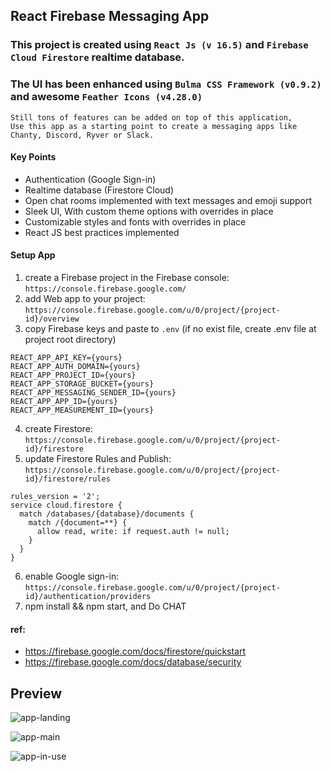 ## React Firebase Messaging App

### This project is created using `React Js (v 16.5)` and `Firebase Cloud Firestore` realtime database.

### The UI has been enhanced using `Bulma CSS Framework (v0.9.2)` and awesome `Feather Icons (v4.28.0)`

```
Still tons of features can be added on top of this application,
Use this app as a starting point to create a messaging apps like Chanty, Discord, Ryver or Slack.
```

#### Key Points

- Authentication (Google Sign-in)
- Realtime database (Firestore Cloud)
- Open chat rooms implemented with text messages and emoji support
- Sleek UI, With custom theme options with overrides in place
- Customizable styles and fonts with overrides in place
- React JS best practices implemented

#### Setup App

1. create a Firebase project in the Firebase console: `https://console.firebase.google.com/`
2. add Web app to your project: `https://console.firebase.google.com/u/0/project/{project-id}/overview`
3. copy Firebase keys and paste to `.env` (if no exist file, create .env file at project root directory)

```
REACT_APP_API_KEY={yours}
REACT_APP_AUTH_DOMAIN={yours}
REACT_APP_PROJECT_ID={yours}
REACT_APP_STORAGE_BUCKET={yours}
REACT_APP_MESSAGING_SENDER_ID={yours}
REACT_APP_APP_ID={yours}
REACT_APP_MEASUREMENT_ID={yours}
```

4. create Firestore: `https://console.firebase.google.com/u/0/project/{project-id}/firestore`
5. update Firestore Rules and Publish: `https://console.firebase.google.com/u/0/project/{project-id}/firestore/rules`

```
rules_version = '2';
service cloud.firestore {
  match /databases/{database}/documents {
    match /{document=**} {
      allow read, write: if request.auth != null;
    }
  }
}
```

6. enable Google sign-in: `https://console.firebase.google.com/u/0/project/{project-id}/authentication/providers`
7. npm install && npm start, and Do CHAT

#### ref:

- https://firebase.google.com/docs/firestore/quickstart
- https://firebase.google.com/docs/database/security

## Preview

![app-landing](/screenshots/app-landing.png 'This is a app-landing image.')

![app-main](/screenshots/app-main.png 'This is a app-main image.')

![app-in-use](/screenshots/app-in-use.png 'This is a app-in-use image.')
